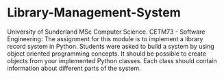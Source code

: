 # Library-Management-System
University of Sunderland MSc Computer Science. CETM73 - Software Engineering: The assignment for this module is to implement a library record system in Python. Students were asked to build a system by using object oriented programming concepts. It should be possible to create objects from your implemented Python classes. Each class should contain information about different parts of the system.
